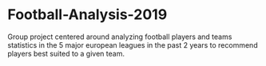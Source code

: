 # Football-Analysis-2019

Group project centered around analyzing football players and teams statistics in the 5 major european leagues in the past 2 years to recommend players best suited to a given team.
